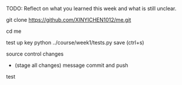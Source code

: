 TODO: Reflect on what you learned this week and what is still unclear.
 


git clone https://github.com/XINYICHEN1012/me.git

cd me

test
up key
python ../course/week1/tests.py
save (ctrl+s)

source control
changes
+ (stage all changes)
message
commit and push

test